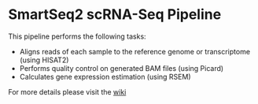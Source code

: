 # SmartSeq2 scRNA-Seq Pipeline
This pipeline performs the following tasks:
- Aligns reads of each sample to the reference genome or transcriptome (using HISAT2)
- Performs quality control on generated BAM files (using Picard)
- Calculates gene expression estimation (using RSEM)

For more details please visit the [wiki](https://github.com/HumanCellAtlas/skylab/wiki/SmartSeq2-Pipeline-(v0.2.0))
